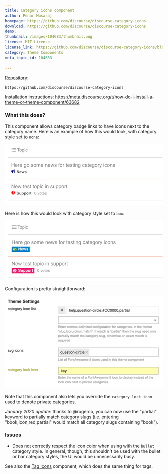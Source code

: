 ```yaml
---
title: Category icons component
author: Penar Musaraj
homepage: https://github.com/discourse/discourse-category-icons
download: https://github.com/discourse/discourse-category-icons
demo: 
thumbnail: /images/104683/thumbnail.png
license: MIT License
license_link: https://github.com/discourse/discourse-category-icons/blob/master/LICENSE
category: Theme Components
meta_topic_id: 104683

---
```

[Repository](https://github.com/discourse/discourse-category-icons):

```text
https://github.com/discourse/discourse-category-icons
```

Installation instructions: https://meta.discourse.org/t/how-do-i-install-a-theme-or-theme-component/63682 

### What this does?

This component allows category badge links to have icons next to the category name. Here is an example of how this would look, with category style set to `none`: 

![image: 690x269](/images/104683/jKjEX9qOJlSBungXbRN6KRTQLt4.png)  

Here is how  this would look with category style set to `box`: 

![image: 690x264](/images/104683/1fQXvQpm9dHBhhpx4CZkCWj9M0P.png) 

Configuration is pretty straightforward: 

![image: 690x406, 75%](/images/104683/A7GFPsrTdXnHoZjOsy5MBe6SjRX.png)    

Note that this component also lets you override the `category lock icon` used to denote private categories. 

*January 2020 update*: thanks to @rogerco, you can now use the "partial" keyword to partially match category slugs (i.e. entering "book,icon,red,partial" would match all category slugs containing "book").

### Issues

* Does not correctly respect the icon color when using with the `bullet` category style. In general, though, this shouldn't be used with the bullet or bar category styles, the UI would be unnecessarily busy.

See also the [Tag Icons](https://meta.discourse.org/t/tag-icons-component/109757) component, which does the same thing for tags.